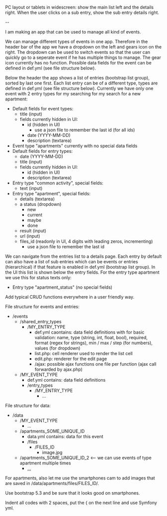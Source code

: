 
PC layout or tablets in widescreen: show the main list left and the details right. When the user clicks on a sub entry, show the sub entry details right.

 --

I am making an app that can be used to manage all kind of events.

We can manage different types of events in one app. Therefore in the header bar of the app we have a dropdown on the left and gears icon on the right. The dropdown can be used to switch events so that the user can quickly go to a seperate event if he has multiple things to manage. The gear icon currently has no function. Possible data fields for the event can be defined in def.yml (see file structure below).

Below the header the app shows a list of entries (bootstrap list group), sorted by last one first. Each list entry can be of a different type, types are defined in def.yml (see file structure below). Currently we have only one event with 2 entry types for my searching for my search for a new apartment:

- Default fields for event types:
  - title (input)
  - fields currently hidden in UI:
    - id (hidden in UI)
      - use a json file to remember the last id (for all ids)
    - date (YYYY-MM-DD)
    - description (textarea)
- Event type "apartments" currently with no special data fields
- Default fields for entry types:
  - date (YYYY-MM-DD)
  - title (input)
  - fields currently hidden in UI:
    - id (hidden in UI)
    - description (textarea)
- Entry type "common activity", special fields:
  - text (input)
- Entry type "apartment", special fields:
  - details (textarea)
  - a status (dropdown)
    - new
    - current
    - maybe
    - done
  - result (input)
  - url (input)
  - files_id (readonly in UI, 4 digits with leading zeros, incrementing)
    - use a json file to remember the last id

We can navigate from the entries list to a details page. Each entry by default can also have a list of sub entries which can be events or entries (hierarchical) if that feature is enabled in def.yml (bootstrap list group). In the UI this list is shown below the entry fields. For the entry type apartment we use this for status texts only:

- Entry type "apartment_status" (no special fields)

Add typical CRUD functions everywhere in a user friendly way.

File structure for events and entries:

- /events
  - /shared_entry_types
    - /MY_ENTRY_TYPE
      - def.yml caontains: data field definitions with for basic validation: name, type (string, int, float, bool), required, format (regex for strings), min / max / step (for numbers), values (for dropdown)
      - list.php: cell renderer used to render the list cell
      - edit.php: renderer for the edit page
      - /ajax: possible ajax functions one file per function (ajax call forwarded by ajax.php)
  - /MY_EVENT_TYPE
    - def.yml contains: data field definitions
    - /entry_types
      - /MY_ENTRY_TYPE
        - ...

File structure for data:

- /data
  - /MY_EVENT_TYPE
    - ...
  - /apartments_SOME_UNIQUE_ID
    - data.yml contains: data for this event
    - /files
      - /FILES_ID
        - image.jpg
  - /apartments_SOME_UNIQUE_ID_2  <-- we can use events of type apartment multiple times
    - ,,,

For apartments, also let me use the smartphones cam to add images that are saved in /data/apartments/files/FILES_ID/.

Use bootstrap 5.3 and be sure that it looks good on smartphones.

Indent all codes with 2 spaces, put the { on the next line and use Symfony yml.
